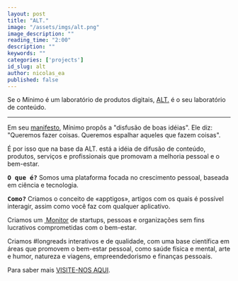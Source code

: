 ```yaml
---
layout: post
title: "ALT."
image: "/assets/imgs/alt.png"
image_description: ""
reading_time: "2:00"
description: ""
keywords: ""
categories: ['projects']
id_slug: alt
author: nicolas_ea
published: false
---
```


Se o Mínimo é um laboratório de produtos digitais, [ALT.](Https://alt.minimo.io) é o seu laboratório
de conteúdo.

<hr>

Em seu [manifesto](https://minimo.io/pt/manifesto/), Mínimo propôs a "disfusão
de boas idéias". Ele diz: "Queremos fazer coisas. Queremos espalhar aqueles que fazem coisas".

É por isso que na base da ALT. está a idéia de difusão de conteúdo, produtos, serviços e profissionais que promovam a melhoria pessoal e o bem-estar.

<strong style="font-family:monospace;">O que é?</strong> Somos uma plataforma focada no crescimento pessoal, baseada em ciência e tecnologia.

<strong style="font-family:monospace;">Como?</strong> Criamos o conceito de «apptigos», artigos com os quais é possível interagir, assim como você faz com qualquer aplicativo.

Criamos um <a title="Monitor de startups" hreflang="es" href="https://alt.minimo.io/monitor/"><i class="fas fa-barcode"></i>&nbsp;Monitor</a> de startups, pessoas e organizações sem fins lucrativos comprometidas com o bem-estar.

Criamos #longreads interativos e de qualidade, com uma base científica em áreas que promovem o bem-estar pessoal, como saúde física e mental, arte e humor, natureza e viagens, empreendedorismo e finanças pessoais.

Para saber mais <a href="https://alt.minimo.io/nosotros/" hreflang="es" class="card-link"><i class="fas fa-external-link-alt"></i>VISITE-NOS AQUI</a>.

<!--
## Índice

* <a href="#a-ideia">A ideia</a>
* <a href="#o-modelo-de-negócio">O modelo de negócio</a>
* <a href="#o-roadmap">O roadmap</a>

<br>



Na base do experimento está a idéia de difusão de conteúdos e produtos que promovem a melhoria pessoal e a melhor qualidade de vida. ALT. portanto, tem dois braços de uma idéia central.

<u>POR UM LADO</u>, vagamente inspirados no <a href="https://www.producthunt.com/" target="_blank" rel="nofollow">Product Hunt</a>, aspiramos ser um monitor de aqueles empreendimentos e produtos que procuram mudar para melhor alguma realidade. Para faze-lo catalogamos as <a href="https://pt.wikipedia.org/wiki/B_Lab" target="_blank">Empresas B</a>, os empreendimentos sociais ou simplesmente aqueles produtos que buscam resolver problemas específicos, não baseados em preconceitos ideológicos, mas baseados na otimização da procura pelas melhores soluções possíveis.

<u>POR OUTRO LADO</u> desenvolvemos conteúdos de qualidade cujas preocupações estejam relacionadas a essas soluções.
Para isso, exploramos e investigamos as temáticas que atendem às seguintes condições:

1. Que os volumes de pesquisa e a concorrência determinem um potencial de impacto positivo de nosso esforço.
2. Que essas preocupações do público tenham pontos de contato com os produtos ou serviços catalogados no Monitor. Desse jeito teremos a possibilidade de juntar os problemas com às soluções. E explorando o potencial de negócios que isso significa, tornar o projeto ALT. em sustentável.

Além disso, o desenvolvimento da contenção possui condições de qualidade e estilo.

* Evitamos o conteúdo descartável. Em vez disso, somos guiados pela lógica de <a href="https://twitter.com/search?q=%23longreads" target="_blank">#longreads</a>. Gerar conteúdo de qualidade que não perda relevância ao longo do tempo.

* Damos ênfase especial ao cuidado da estética (baseados nos princípios do Mínimo), bem como ao cuidado da qualidade do conteúdo em si, com uma boa carga de trabalho anterior em pesquisa e envolvimento com as temáticas.

* Evitamos a [publicidade intrusiva](https://minimo.io/pt/2019/8/). Evitamos especialmente a publicidade "display", na forma de banners, pop-ups, etc. Foi por isso que criamos um [tema para o Wordpress](https://minimo.io/pt/2019/10-alt-wordpress-theme/) específico para o projeto, com foco absoluto no conteúdo e lançado com a licença livre GPL v2.

<br>

## O modelo de negócio

Em geral, todo o modelo de negócios gira em torno da experimentação dentro do seguinte desafio:
1. Investigar e encontrar audiências em pesquisa de soluções para problemas específicos.
2. Gerar conteúdos de qualidade para satisfazer essas pesquisas, agregando valor a essas audiências.
3. Juntar essas audiências com as soluções de qualidade do nosso Monitor de Empreendimentos.

Como dissemos, pretendemos vincular os problemas as soluções, focados nos nichos de bem-estar, empreendedorismo e estilos de vida associados.

<br>

Para continuar a analogia, os dois braços do corpo da ideia têm potenciais de negócios diferentes.



* <u>O MONITOR</u>. É o braço da ALT. que gira em torno das avaliações de produtos que estejam em sintonia com as temáticas do conteúdo principal. O potencial comercial é encontrado em links de afiliados, produtos promovidos ou em destaque, top picks, marketing de conteúdo, recrutamento de beta-testers, presença e exposição no newsletter ou podcast, "patrocinadores" do podcast, e em geral serviços direcionados em atender às necessidades dos projetos ou dos desenvolvedores que executam os produtos catalogados. Existem infinitas spin-offs e possibilidades de reutilização de conteúdo, como um podcast ou vídeo mensal com entrevistas com os criadores, resumo das avaliações em vídeo, a criação de um Clube de Fundadores, onde os investidores são contatados com os criadores, etc.; fornecendo o insight do ALT. em relação às necessidades das audiências. A referência geral para este braço de negócios da ALT. é o startup Product Hunt.

* <u>A REVISTA</u>. O principal objetivo da revista é gerar públicos com base em conteúdo de alta qualidade e unir parte desses públicos às soluções do Monitor. A seleção de categorias e temas de conteúdo exigirá muita experimentação. A idéia original não é fazer revisões diretas dos produtos na revista (isso é feito no Monitor, com uma lógica diferente), mas gerar conteúdo sobre tópicos relacionados. Por exemplo, no mega-post sobre "Transtornos de Ansiedade", existem soluções subjacentes de meditação guiada, como Headspace, Calm ou Insight Timer. Ou, no caso de conteúdo promocional, existe a possibilidade de promover centros de meditação ou professores locais.

<br>

## O roadmap

O que está escrito acima justifica a palavra "conteúdo". Agora, por que um "laboratório"?

A resposta óbvia é que gerar o conteúdo de qualidade que queremos é caro. E gerar um projeto sustentável com base nesse tipo de conteúdo só pode ser sustentado com uma lógica de experimentação, medição e correção do curso.

ALT. é implementado dentro do minimo.io, pois conceitualmente é uma extensão de seus [objetivos e princípios](https://minimo.io/pt/manifesto/).

A implementação da ideia com o seu modelo de negócios será realizada em etapas.

* <u>FASE DE VALIDAÇÃO</u>. O objetivo desta etapa é definir, com o mínimo desenvolvimento possivel e mesmo sem o projeto gerar lucro, se a ideia básica tem potencial. Portanto, será dada ênfase ao teste do potencial de gerar audiências e a experimentação com a sinergia entre os dois "braços" da ALT.

* <u>FASE DE DESENVOLVIMENTO</u>. Essa etapa aprofunda o desenvolvimento das ferramentas, com foco no Monitor, como por exemplo:
  1. Desenvolvimento da ideia dos "Monitores" (pessoas especializadas em encontrar novos produtos, avaliar eles, em troca de boa parte da comissão gerada).
  2. Ferramentas de distribuição automatizada para empreendedores (como pagamento de posições em destaque, conteúdo promovido, presença em podcasts ou newsletters, etc.).
  3. Votação de assinantes da revista.
  4. Subscrições 'premium' com conteúdo especial.
  5. Peer-reviews.

<br>

<div class="card bg-light mb-3">
  <div class="card-body">
    <h5 class="card-title">Detalhes da transparência (fase de validação)</h5>
    <div class="card-text">
      Custos&nbsp;&nbsp;&nbsp;&nbsp;&nbsp;&nbsp;&nbsp;: 2500 USD /ano.  
      <br>
      Objetivo&nbsp;&nbsp;&nbsp;&nbsp;&nbsp;: (validação da ideia)
      <br>
      Balanço&nbsp;&nbsp;&nbsp;&nbsp;&nbsp;&nbsp;: -
      <br>
      Progresso&nbsp;&nbsp;&nbsp;&nbsp;: 50% (v1.0).
    </div>
    <hr>
    <a href="https://alt.minimo.io" target="_blank" class="card-link"><i class="fas fa-external-link-alt"></i> VISITE</a>
  </div>
</div>
-->
